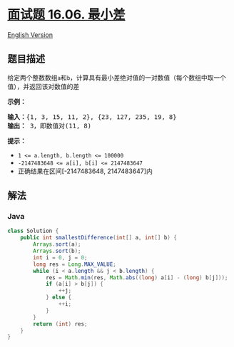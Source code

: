 # [面试题 16.06. 最小差](https://leetcode.cn/problems/smallest-difference-lcci)

[English Version](/lcci/16.06.Smallest%20Difference/README_EN.md)

## 题目描述


<p>给定两个整数数组<code>a</code>和<code>b</code>，计算具有最小差绝对值的一对数值（每个数组中取一个值），并返回该对数值的差</p>
<p><strong>示例：</strong></p>
<pre><strong>输入：</strong>{1, 3, 15, 11, 2}, {23, 127, 235, 19, 8}
<strong>输出：</strong> 3，即数值对(11, 8)
</pre>
<p><strong>提示：</strong></p>
<ul>
<li><code>1 <= a.length, b.length <= 100000</code></li>
<li><code>-2147483648 <= a[i], b[i] <= 2147483647</code></li>
<li>正确结果在区间[-2147483648, 2147483647]内</li>
</ul>

## 解法

### **Java**

```java
class Solution {
    public int smallestDifference(int[] a, int[] b) {
        Arrays.sort(a);
        Arrays.sort(b);
        int i = 0, j = 0;
        long res = Long.MAX_VALUE;
        while (i < a.length && j < b.length) {
            res = Math.min(res, Math.abs((long) a[i] - (long) b[j]));
            if (a[i] > b[j]) {
                ++j;
            } else {
                ++i;
            }
        }
        return (int) res;
    }
}
```
